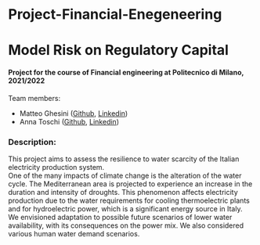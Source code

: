 # Project-Financial-Enegeneering
<h1 align="left"> Model Risk on Regulatory Capital </h1>

<h4 align="left">Project for the course of Financial engineering at Politecnico di Milano, 2021/2022</h4>

<p align="left"> Team members:
<ul>
  <li>Matteo Ghesini (<a href="https://github.com/MatteoGhesini/" target="_blank">Github</a>, <a href="https://www.linkedin.com/in/matteo-ghesini-223084210" target="_blank">Linkedin</a>)</li>
  <li>Anna Toschi (<a href="https://github.com/ /" target="_blank">Github</a>, <a href="https://www.linkedin.com/in/ /" target="_blank">Linkedin</a>)</li>
</ul>
</p>

<h3 align="left">Description:</h3>
<p align="left">This project aims to assess the resilience to water scarcity of the Italian electricity production system.<br>
One of the many impacts of climate change is the alteration of the water cycle. The Mediterranean area is projected to experience an increase in the duration and intensity of droughts.
This phenomenon affects electricity production due to the water requirements for cooling thermoelectric plants and for hydroelectric power, which is a significant energy source in Italy. <br>
We envisioned adaptation to possible future scenarios of lower water availability, with its consequences on the power mix. We also considered various human water demand scenarios. </p>
